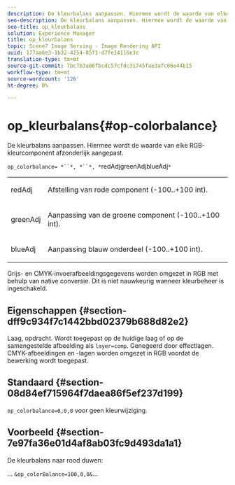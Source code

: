 ```yaml
---
description: De kleurbalans aanpassen. Hiermee wordt de waarde van elke RGB-kleurcomponent afzonderlijk aangepast.
seo-description: De kleurbalans aanpassen. Hiermee wordt de waarde van elke RGB-kleurcomponent afzonderlijk aangepast.
seo-title: op_kleurbalans
solution: Experience Manager
title: op_kleurbalans
topic: Scene7 Image Serving - Image Rendering API
uuid: 177aa6e3-1b32-4254-85f1-d7fe14116e3c
translation-type: tm+mt
source-git-commit: 7bc7b3a86fbcdc57cfdc31745fae3afc06e44b15
workflow-type: tm+mt
source-wordcount: '126'
ht-degree: 0%

---
```



# op_kleurbalans{#op-colorbalance}

De kleurbalans aanpassen. Hiermee wordt de waarde van elke RGB-kleurcomponent afzonderlijk aangepast.

`op_colorbalance= *``*, *``*, *`redAdjgreenAdjblueAdj`*`

<table id="simpletable_BBDAA6FE9A0E48E3BD8304BDED776713"> 
 <tr class="strow"> 
  <td class="stentry"> <p><span class="varname"> redAdj</span> </p></td> 
  <td class="stentry"> <p>Afstelling van rode component (-100..+100 int). </p></td> 
 </tr> 
 <tr class="strow"> 
  <td class="stentry"> <p><span class="varname"> greenAdj</span> </p></td> 
  <td class="stentry"> <p>Aanpassing van de groene component (-100..+100 int). </p></td> 
 </tr> 
 <tr class="strow"> 
  <td class="stentry"> <p><span class="varname"> blueAdj</span> </p></td> 
  <td class="stentry"> <p>Aanpassing blauw onderdeel (-100..+100 int). </p></td> 
 </tr> 
</table>

Grijs- en CMYK-invoerafbeeldingsgegevens worden omgezet in RGB met behulp van native conversie. Dit is niet nauwkeurig wanneer kleurbeheer is ingeschakeld.

## Eigenschappen {#section-dff9c934f7c1442bbd02379b688d82e2}

Laag, opdracht. Wordt toegepast op de huidige laag of op de samengestelde afbeelding als `layer=comp`. Genegeerd door effectlagen. CMYK-afbeeldingen en -lagen worden omgezet in RGB voordat de bewerking wordt toegepast.

## Standaard {#section-08d84ef715964f7daea86f5ef237d199}

`op_colorbalance=0,0,0` voor geen kleurwijziging.

## Voorbeeld {#section-7e97fa36e01d4af8ab03fc9d493da1a1}

De kleurbalans naar rood duwen:

… `&op_colorBalance=100,0,0&`…
